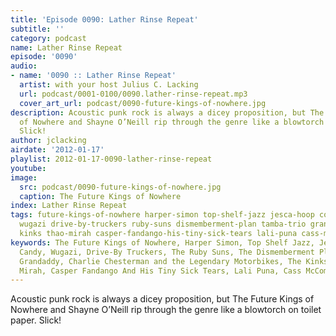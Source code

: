 ```yaml
---
title: 'Episode 0090: Lather Rinse Repeat'
subtitle: ''
category: podcast
name: Lather Rinse Repeat
episode: '0090'
audio:
- name: '0090 :: Lather Rinse Repeat'
  artist: with your host Julius C. Lacking
  url: podcast/0001-0100/0090.lather-rinse-repeat.mp3
  cover_art_url: podcast/0090-future-kings-of-nowhere.jpg
description: Acoustic punk rock is always a dicey proposition, but The Future Kings
  of Nowhere and Shayne O’Neill rip through the genre like a blowtorch on toilet paper.
  Slick!
author: jclacking
airdate: '2012-01-17'
playlist: 2012-01-17-0090-lather-rinse-repeat
youtube: 
image:
  src: podcast/0090-future-kings-of-nowhere.jpg
  caption: The Future Kings of Nowhere
index: Lather Rinse Repeat
tags: future-kings-of-nowhere harper-simon top-shelf-jazz jesca-hoop cotton-candy
  wugazi drive-by-truckers ruby-suns dismemberment-plan tamba-trio grandaddy charlie-chesterman-legendary-motorbikes
  kinks thao-mirah casper-fandango-his-tiny-sick-tears lali-puna cass-mccombs
keywords: The Future Kings of Nowhere, Harper Simon, Top Shelf Jazz, Jesca Hoop, Cotton
  Candy, Wugazi, Drive-By Truckers, The Ruby Suns, The Dismemberment Plan, Tamba Trio,
  Grandaddy, Charlie Chesterman and the Legendary Motorbikes, The Kinks, Thao &amp;
  Mirah, Casper Fandango And His Tiny Sick Tears, Lali Puna, Cass McCombs
---
```

Acoustic punk rock is always a dicey proposition, but The Future Kings of Nowhere and Shayne O’Neill rip through the genre like a blowtorch on toilet paper. Slick!
